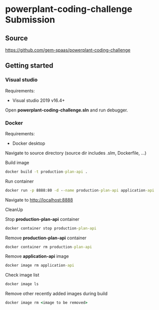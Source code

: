 # powerplant-coding-challenge Submission

## Source

<https://github.com/gem-spaas/powerplant-coding-challenge>

## Getting started

### Visual studio

Requirements:

- Visual studio 2019 v16.4+

Open **powerplant-coding-challenge.sln** and run debugger.

### Docker

Requirements:

- Docker desktop

Navigate to source directory (source dir includes .slm, Dockerfile, ...)

Build image

```cmd
docker build -t production-plan-api .
```

Run container

```cmd
docker run -p 8888:80 -d --name production-plan-api application-api
```

Navigate to <http://localhost:8888>

CleanUp

Stop **production-plan-api** container

```cmd
docker container stop production-plan-api
```

Remove **production-plan-api** container

```cmd
docker container rm production-plan-api
```

Remove **application-api** image

```cmd
docker image rm application-api
```

Check image list

```cmd
docker image ls
```

Remove other recently added images during build

```cmd
docker image rm <image to be removed>
```
